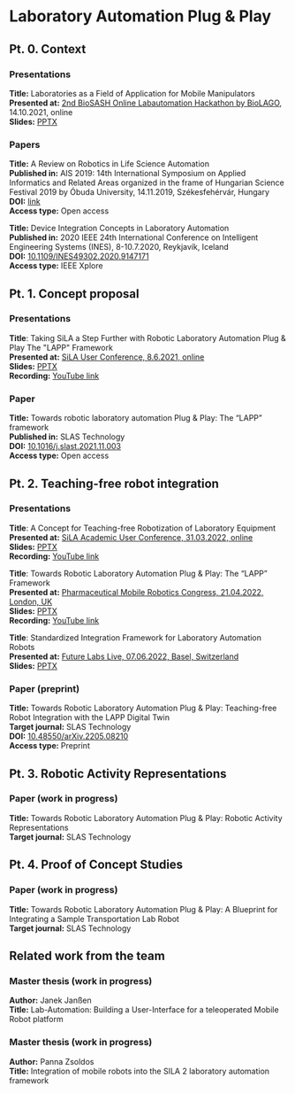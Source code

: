 # Laboratory Automation Plug & Play

## Pt. 0. Context

### Presentations

**Title:** Laboratories as a Field of Application for Mobile Manipulators  
**Presented at:** [2nd BioSASH Online Labautomation Hackathon by BioLAGO](https://www.biolago.org/de/news/details/erfolgreiche-mitteleinwerbung-dank-spitzenforschung.html), 14.10.2021, online  
**Slides:** [PPTX](https://github.com/wlfdm/LAPP/blob/main/slides/20211014_BioSASH_2.pptx?raw=true)  
  
### Papers

**Title:** A Review on Robotics in Life Science Automation  
**Published in:** AIS 2019: 14th International Symposium on Applied Informatics and Related Areas organized in the frame of Hungarian Science Festival 2019 by Óbuda University, 14.11.2019, Székesfehérvár, Hungary  
**DOI:** [link](http://ais.amk.uni-obuda.hu/proceedings/2019/AIS2019_Proceedings.pdf#page=107)  
**Access type:** Open access  

**Title:** Device Integration Concepts in Laboratory Automation    
**Published in:** 2020 IEEE 24th International Conference on Intelligent Engineering Systems (INES), 8-10.7.2020, Reykjavík, Iceland  
**DOI:** [10.1109/INES49302.2020.9147171](https://doi.org/10.1109/INES49302.2020.9147171)  
**Access type:** IEEE Xplore  

## Pt. 1. Concept proposal

### Presentations

**Title**: Taking SiLA a Step Further with Robotic Laboratory Automation Plug & Play The "LAPP" Framework  
**Presented at:** [SiLA User Conference, 8.6.2021, online](https://sila-standard.com/sila-user-conference-june-8th-agenda-ready-register-today-for-the-free-event/)  
**Slides:** [PPTX](https://github.com/wlfdm/LAPP/blob/main/slides/20210608_SiLA_User_Conf_.pptx?raw=true)  
**Recording:** [YouTube link](https://youtu.be/Jft289tk2gA)

### Paper

**Title:** Towards robotic laboratory automation Plug & Play: The “LAPP” framework  
**Published in:** SLAS Technology  
**DOI:** [10.1016/j.slast.2021.11.003](https://doi.org/10.1016/j.slast.2021.11.003)  
**Access type:** Open access

## Pt. 2. Teaching-free robot integration

### Presentations

**Title**: A Concept for Teaching-free Robotization of Laboratory Equipment  
**Presented at:** [SiLA Academic User Conference, 31.03.2022, online](https://sila-standard.com/second-sila-academic-user-confrence-31st-march-1600-1730-cet/)  
**Slides:** [PPTX](https://github.com/wlfdm/LAPP/blob/main/slides/20220331_SiLA_Academic_User_Conf_2.pptx?raw=true)  
**Recording:** [YouTube link](https://youtu.be/-XdhACJ3nrk?t=993)

**Title**: Towards Robotic Laboratory Automation Plug & Play: The “LAPP” Framework  
**Presented at:** [Pharmaceutical Mobile Robotics Congress, 21.04.2022, London, UK](https://www.oxfordglobal.co.uk/pharmaceutical-mobile-robotics/)  
**Slides:** [PPTX](https://github.com/wlfdm/LAPP/blob/main/slides/20220421_Pharma_mob_rob.pptx?raw=true)  
**Recording:** [YouTube link](https://youtu.be/79DsbaHmnOE)

**Title**: Standardized Integration Framework for Laboratory Automation Robots  
**Presented at:** [Future Labs Live, 07.06.2022, Basel, Switzerland](https://www.terrapinn.com/conference/future-labs-live/index.stm)  
**Slides:** [PPTX](https://github.com/wlfdm/LAPP/blob/main/slides/20220607_FutureLabsLive.pptx?raw=true)  

### Paper (preprint)

**Title:** Towards Robotic Laboratory Automation Plug & Play: Teaching-free Robot Integration with the LAPP Digital Twin  
**Target journal:** SLAS Technology  
**DOI:** [10.48550/arXiv.2205.08210](https://doi.org/10.48550/arXiv.2205.08210)  
**Access type:** Preprint  

## Pt. 3. Robotic Activity Representations  

### Paper (work in progress)  

**Title:** Towards Robotic Laboratory Automation Plug & Play: Robotic Activity Representations  
**Target journal:** SLAS Technology 
  
## Pt. 4. Proof of Concept Studies  
  
### Paper (work in progress)  
  
**Title:** Towards Robotic Laboratory Automation Plug & Play: A Blueprint for Integrating a Sample Transportation Lab Robot  
**Target journal:** SLAS Technology

## Related work from the team

### Master thesis (work in progress)

**Author:** Janek Janßen  
**Title:** Lab-Automation: Building a User-Interface for a teleoperated Mobile Robot platform

### Master thesis (work in progress)

**Author:** Panna Zsoldos  
**Title:** Integration of mobile robots into the SILA 2 laboratory automation framework
